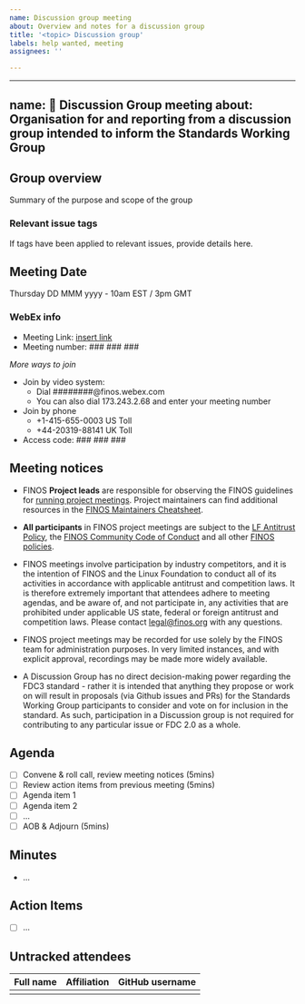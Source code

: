 ```yaml
---
name: Discussion group meeting
about: Overview and notes for a discussion group
title: '<topic> Discussion group'
labels: help wanted, meeting
assignees: ''

---
```


---
name: 🤝 Discussion Group meeting
about: Organisation for and reporting from a discussion group intended to inform the Standards Working Group
---

## Group overview
Summary of the purpose and scope of the group

### Relevant issue tags
If tags have been applied to relevant issues, provide details here.

## Meeting Date
Thursday DD MMM yyyy - 10am EST / 3pm GMT

### WebEx info
- Meeting Link: [insert link](https://finos.webex.com)
- Meeting number: ### ### ###

*More ways to join*
- Join by video system:
   - Dial ########@finos.webex.com
   - You can also dial 173.243.2.68 and enter your meeting number
- Join by phone
   - +1-415-655-0003 US Toll
   - +44-20319-88141 UK Toll
- Access code: ### ### ###

## Meeting notices
- FINOS **Project leads** are responsible for observing the FINOS guidelines for [running project meetings](https://community.finos.org/docs/governance/meeting-procedures/). Project maintainers can find additional resources in the [FINOS Maintainers Cheatsheet](https://community.finos.org/docs/finos-maintainers-cheatsheet).

- **All participants** in FINOS project meetings are subject to the [LF Antitrust Policy](https://www.linuxfoundation.org/antitrust-policy/), the [FINOS Community Code of Conduct](https://community.finos.org/docs/governance/code-of-conduct) and all other [FINOS policies](https://community.finos.org/docs/governance/#policies).

- FINOS meetings involve participation by industry competitors, and it is the intention of FINOS and the Linux Foundation to conduct all of its activities in accordance with applicable antitrust and competition laws. It is therefore extremely important that attendees adhere to meeting agendas, and be aware of, and not participate in, any activities that are prohibited under applicable US state, federal or foreign antitrust and competition laws. Please contact legal@finos.org with any questions.

- FINOS project meetings may be recorded for use solely by the FINOS team for administration purposes. In very limited instances, and with explicit approval, recordings may be made more widely available.
  
- A Discussion Group has no direct decision-making power regarding the FDC3 standard - rather it is intended that anything they propose or work on will result in proposals (via Github issues and PRs) for the Standards Working Group participants to consider and vote on for inclusion in the standard. As such, participation in a Discussion group is not required for contributing to any particular issue or FDC 2.0 as a whole.

## Agenda
- [ ] Convene & roll call, review meeting notices (5mins)
- [ ] Review action items from previous meeting (5mins)
- [ ] Agenda item 1
- [ ] Agenda item 2
- [ ] ...
- [ ] AOB & Adjourn (5mins)

## Minutes
- ...

## Action Items
- [ ] ...

## Untracked attendees

| Full name | Affiliation | GitHub username |
|-----------|-------------|-----------------|
|           |             |                 |


